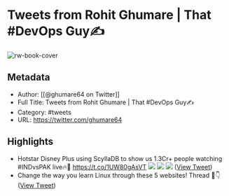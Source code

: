 # Tweets from Rohit Ghumare | That #DevOps Guy✍️

![rw-book-cover](https://pbs.twimg.com/profile_images/1910372605715984385/WPgDSrwZ.jpg)

## Metadata
- Author: [[@ghumare64 on Twitter]]
- Full Title: Tweets from Rohit Ghumare | That #DevOps Guy✍️
- Category: #tweets
- URL: https://twitter.com/ghumare64

## Highlights
- Hotstar Disney Plus using ScyllaDB to show us 1.3Cr+ people watching #INDvsPAK live🔥🚀 https://t.co/1UW80gAsVT
  ![](https://pbs.twimg.com/media/FbU4ZCeakAAAtMy.jpg)
  ![](https://pbs.twimg.com/media/FbU4ZSQaMAAi1fg.jpg)
  ![](https://pbs.twimg.com/media/FbU4Zl2acAEJ34F.jpg) ([View Tweet](https://twitter.com/ghumare64/status/1564218460925997058))
- Change the way you learn Linux through these 5 websites!
  Thread 🧵👇 ([View Tweet](https://twitter.com/ghumare64/status/1572288182024302592))
